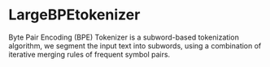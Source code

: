 # LargeBPEtokenizer
Byte Pair Encoding (BPE) Tokenizer is a subword-based tokenization algorithm, we segment the input text into subwords, using a combination of iterative merging rules of frequent symbol pairs. 
